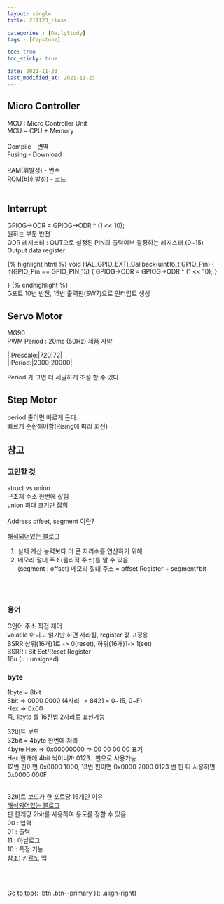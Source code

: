 ```yaml
---
layout: single
title: 211123_class

categories : [DailyStudy]
tags : [Capstone]

toc: true
toc_sticky: true

date: 2021-11-23
last_modified_at: 2021-11-23
---
```


## Micro Controller
MCU : Micro Controller Unit  
MCU = CPU + Memory  
<br>
Compile - 변역  
Fusing  - Download  
<br>
RAM(휘발성) - 변수   
ROM(비휘발성) - 코드  
<br>

## Interrupt
GPIOG->ODR = GPIOG->ODR ^ (1 << 10);  
원하는 부분 반전
<br>
ODR 레지스터 : OUT으로 설정된 PIN의 출력여부 결정하는 레지스터 (0~15)  
Output data register  

{% highlight html %}
void HAL_GPIO_EXTI_Callback(uint16_t GPIO_Pin)
{
  if(GPIO_Pin == GPIO_PIN_15)
  {
	GPIOG->ODR = GPIOG->ODR ^ (1 << 10);
  } 

}
{% endhighlight %}
<br>
G포트 10번 반전,  15번 출력핀(SW7)으로 인터럽트 생성

## Servo Motor

MG90  
PWM Period : 20ms (50Hz) 제품 사양

|:Prescale:|720|72|   
|:Period:|2000|20000|

Period 가 크면 더 세밀하게 조절 할 수 있다.
<br>

## Step Motor

period 줄이면 빠르게 돈다.  
빠르게 순환해야함(Rising에 따라 회전) 
<br>

## 참고

### 고민할 것
struct vs union  
구조체 주소 한번에 잡힘  
union 최대 크기만 잡힘  
<br>
Address offset, segment 이란?  

[해석되어있는 블로그](https://redmine.jehos.net/projects/kernel-study-x86_64/wiki/%EC%84%B8%EA%B7%B8%EB%A8%BC%ED%8A%B8-%EC%98%A4%ED%94%84%EC%85%8B_%EC%A3%BC%EC%86%8C%EC%A7%80%EC%A0%95%EC%9D%98_%EB%AF%B8%EC%8A%A4%ED%84%B0%EB%A6%AC%EB%A5%BC_%ED%92%80%EB%8B%A4)
<br>
1. 실제 계산 능력보다 더 큰 자리수를 연산하기 위해  
2. 메모리 절대 주소(물리적 주소)를 알 수 있음  
(segment : offset)
메모리 절대 주소 = offset Register + segment*bit  
<br>

<br>

### 용어
C언어 주소 직접 제어  
volatile 아니고 읽기만 하면 사라짐, register 값 고정용  
BSRR 상위(16개)1로 -> 0(reset), 하위(16개)1-> 1(set)  
BSRR : Bit Set/Reset Register  
16u (u : unsigned) 
<br>

### byte
1byte = 8bit  
8bit => 0000 0000  (4자리 -> 8421 = 0~15, 0~F)  
Hex  => 0x00  
즉, 1byte 를 16진법 2자리로 표현가능  
  
32비트 보드  
32bit = 4byte 한번에 처리  
4byte Hex => 0x00000000  => 00 00 00 00 표기  
Hex 한개에 4bit 씩이니까 0123...핀으로 사용가능  
12번 핀이면 0x0000 1000, 13번 핀이면 0x0000 2000
0123 번 핀 다 사용하면 0x0000 000F  
<br>

32비트 보드가 한 포트당 16개인 이유  
[해석되어있는 블로그](https://m.blog.naver.com/PostView.naver?isHttpsRedirect=true&blogId=wararat&logNo=220172314291)
<br>
핀 한개당 2bit를 사용하여 용도를 정할 수 있음  
00 : 입력  
01 : 출력  
11 : 아날로그  
10 : 특정 기능  
참조) 카르노 맵  
<br>


<br>

[Go to top](#){: .btn .btn--primary }{: .align-right}